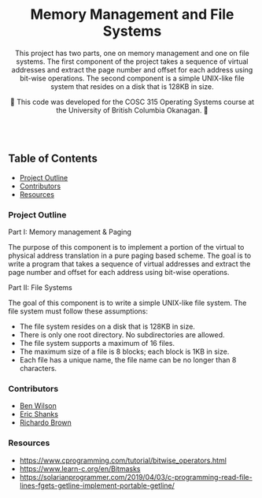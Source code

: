 <h1 align="center">
  Memory Management and File Systems
</h1>
<p align="center">
  
</p>

<p align="center">
This project has two parts, one on memory management and one on file systems. The first component of the project takes a sequence of virtual addresses and extract the page number and offset for each address using bit-wise operations. The second component is a simple UNIX-like file system that resides on a disk that is 128KB in size.
  
</p> 

<p align="center">
  🚧
 This code was developed for the COSC 315 Operating Systems course at the University of British Columbia Okanagan.
  🚧
</p>

<br><br>

## Table of Contents
 - [Project Outline](#project-outline)
 - [Contributors](#contributors)
 - [Resources](#resources)

### Project Outline

Part I: Memory management & Paging 

The purpose of this component is to implement a portion of the 
virtual to physical address translation in a pure paging based scheme. The goal is to 
write a program that takes a sequence of virtual addresses and extract the page number 
and offset for each address using bit-wise operations.

Part II: File Systems 

The goal of this component is to write a simple UNIX-like file system. The file system must follow these assumptions: 
 - The file system resides on a disk that is 128KB in size.
 - There is only one root directory. No subdirectories are allowed.
 - The file system supports a maximum of 16 files.
 - The maximum size of a file is 8 blocks; each block is 1KB in size.
 - Each file has a unique name, the file name can be no longer than 8 characters.

### Contributors
 - [Ben Wilson](https://github.com/benmwilson)
 - [Eric Shanks](https://github.com/EricShanks68) 
 - [Richardo Brown](https://github.com/Buttertoastt)

### Resources
 - https://www.cprogramming.com/tutorial/bitwise_operators.html
 - https://www.learn-c.org/en/Bitmasks
 - https://solarianprogrammer.com/2019/04/03/c-programming-read-file-lines-fgets-getline-implement-portable-getline/


